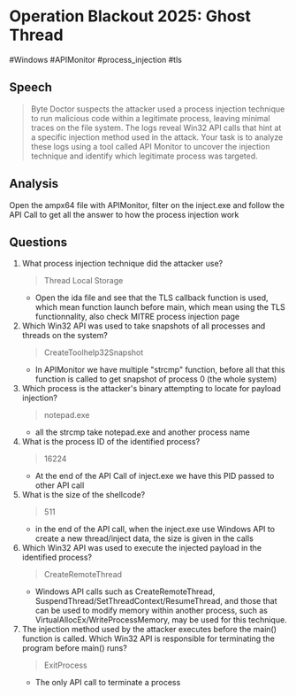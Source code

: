 # Operation Blackout 2025: Ghost Thread

#Windows #APIMonitor #process_injection #tls

## Speech
> Byte Doctor suspects the attacker used a process injection technique to run malicious code within a legitimate process, leaving minimal traces on the file system. The logs reveal Win32 API calls that hint at a specific injection method used in the attack. Your task is to analyze these logs using a tool called API Monitor to uncover the injection technique and identify which legitimate process was targeted.

## Analysis
Open the ampx64 file with APIMonitor, filter on the inject.exe and follow the API Call to get all the answer to how the process injection work

## Questions
1. What process injection technique did the attacker use?
    > Thread Local Storage
    - Open the ida file and see that the TLS callback function is used, which mean function launch before main, which mean using the TLS functionnality, also check MITRE process injection page
2. Which Win32 API was used to take snapshots of all processes and threads on the system?
    > CreateToolhelp32Snapshot
    - In APIMonitor we have multiple "strcmp" function, before all that this function is called to get snapshot of process 0 (the whole system)
3. Which process is the attacker's binary attempting to locate for payload injection?
    > notepad.exe
    - all the strcmp take notepad.exe and another process name
4. What is the process ID of the identified process?
    > 16224
    - At the end of the API Call of inject.exe we have this PID passed to other API call
5. What is the size of the shellcode?
    > 511
    - in the end of the API call, when the inject.exe use Windows API to create a new thread/inject data, the size is given in the calls
6. Which Win32 API was used to execute the injected payload in the identified process?
    > CreateRemoteThread
    - Windows API calls such as CreateRemoteThread, SuspendThread/SetThreadContext/ResumeThread, and those that can be used to modify memory within another process, such as VirtualAllocEx/WriteProcessMemory, may be used for this technique.
7. The injection method used by the attacker executes before the main() function is called. Which Win32 API is responsible for terminating the program before main() runs?
    > ExitProcess
    - The only API call to terminate a process